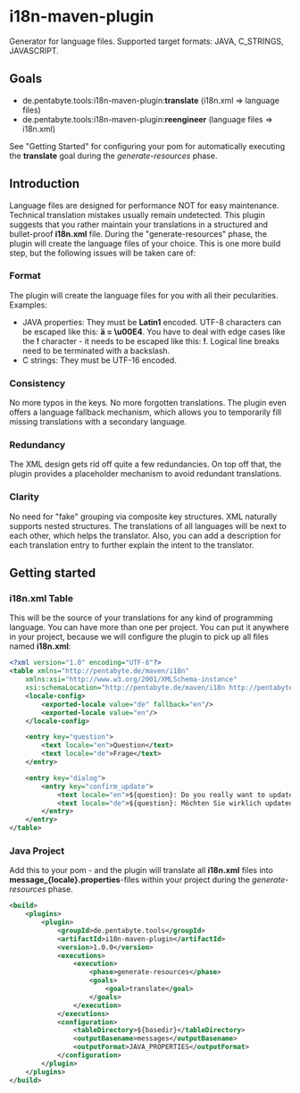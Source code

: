 # i18n-maven-plugin

Generator for language files. Supported target formats: JAVA, C_STRINGS, JAVASCRIPT.

## Goals

* de.pentabyte.tools:i18n-maven-plugin:**translate** (i18n.xml => language files)
* de.pentabyte.tools:i18n-maven-plugin:**reengineer** (language files => i18n.xml)

See "Getting Started" for configuring your pom for automatically executing the **translate** goal during the _generate-resources_ phase.

## Introduction

Language files are designed for performance NOT for easy maintenance. Technical translation mistakes usually remain undetected. This plugin suggests that you rather maintain your translations in a structured and bullet-proof **i18n.xml** file. During the "generate-resources" phase, the plugin will create the language files of your choice. This is one more build step, but the following issues will be taken care of:

### Format

The plugin will create the language files for you with all their pecularities. Examples:

* JAVA properties: They must be **Latin1** encoded. UTF-8 characters can be escaped like this: **ä = \u00E4**. You have to deal with edge cases like the **!** character - it needs to be escaped like this: **\!**. Logical line breaks need to be terminated with a backslash.
* C strings: They must be UTF-16 encoded.

### Consistency

No more typos in the keys. No more forgotten translations. The plugin even offers a language fallback mechanism, which allows you to temporarily fill missing translations with a secondary language.

### Redundancy

The XML design gets rid off quite a few redundancies. On top off that, the plugin provides a placeholder mechanism to avoid redundant translations.

### Clarity

No need for "fake" grouping via composite key structures. XML naturally supports nested structures. The translations of all languages will be next to each other, which helps the translator. Also, you can add a description for each translation entry to further explain the intent to the translator.

## Getting started

### i18n.xml Table

This will be the source of your translations for any kind of programming language. You can have more than one per project. You can put it anywhere in your project, because we will configure the plugin to pick up all files named **i18n.xml**:

```xml
<?xml version="1.0" encoding="UTF-8"?>
<table xmlns="http://pentabyte.de/maven/i18n"
	xmlns:xsi="http://www.w3.org/2001/XMLSchema-instance"
	xsi:schemaLocation="http://pentabyte.de/maven/i18n http://pentabyte.de/maven/i18n/table-1.0.xsd">
	<locale-config>
		<exported-locale value="de" fallback="en"/>
		<exported-locale value="en"/>
	</locale-config>

	<entry key="question">
		<text locale="en">Question</text>
		<text locale="de">Frage</text>
	</entry>

	<entry key="dialog">
		<entry key="confirm_update">
			<text locale="en">${question}: Do you really want to update?</text>
			<text locale="de">${question}: Möchten Sie wirklich updaten?</text>
		</entry>
	</entry>
</table>
```

### Java Project

Add this to your pom - and the plugin will translate all **i18n.xml** files into **message_{locale}.properties**-files within your project during the _generate-resources_ phase.

```xml
<build>
	<plugins>
		<plugin>
			<groupId>de.pentabyte.tools</groupId>
			<artifactId>i18n-maven-plugin</artifactId>
			<version>1.0.0</version>
			<executions>
				<execution>
					<phase>generate-resources</phase>
					<goals>
						<goal>translate</goal>
					</goals>
				</execution>
			</executions>
			<configuration>
				<tableDirectory>${basedir}</tableDirectory>
				<outputBasename>messages</outputBasename>
				<outputFormat>JAVA_PROPERTIES</outputFormat>
			</configuration>
		</plugin>
	</plugins>
</build>
```